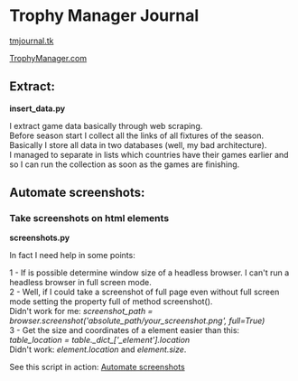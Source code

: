 # Trophy Manager Journal
[tmjournal.tk](https://tmjournal.tk)

[TrophyManager.com](http://trophymanager.com/?c=4322018)

## Extract:

**insert_data.py**

I extract game data basically through web scraping.<br />
Before season start I collect all the links of all fixtures of the season.<br />
Basically I store all data in two databases (well, my bad architecture).<br />
I managed to separate in lists which countries have their games earlier and so I can run the collection as soon as the games are finishing.


## Automate screenshots:

### Take screenshots on html elements

**screenshots.py**

In fact I need help in some points:

1 - If is possible determine window size of a headless browser. I can't run a headless browser in full screen mode.<br />
2 - Well, if I could take a screenshot of full page even without full screen mode setting the property full of method screenshot().<br />
Didn't work for me: *screenshot_path = browser.screenshot('absolute_path/your_screenshot.png', full=True)*<br />
3 - Get the size and coordinates of a element easier than this: *table_location = table.\__dict__\['_element'].location*<br />
Didn't work: *element.location* and *element.size*.

See this script in action:
[Automate screenshots](https://www.youtube.com/watch?v=R-EeywMeXvI)


